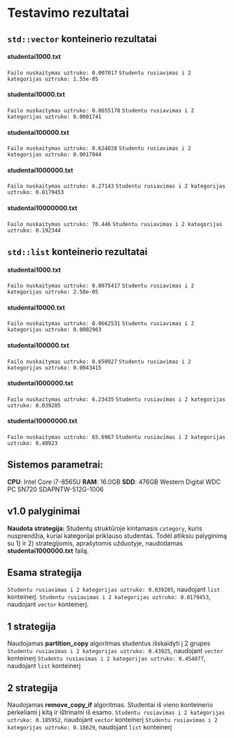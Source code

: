 # Testavimo rezultatai

## `std::vector` konteinerio rezultatai

#### **studentai1000.txt**

`Failo nuskaitymas uztruko: 0.007017`
`Studentu rusiavimas i 2 kategorijas uztruko: 1.55e-05`

#### **studentai10000.txt**

`Failo nuskaitymas uztruko: 0.0655178`
`Studentu rusiavimas i 2 kategorijas uztruko: 0.0001741`

#### **studentai100000.txt**

`Failo nuskaitymas uztruko: 0.624028`
`Studentu rusiavimas i 2 kategorijas uztruko: 0.0017944`

#### **studentai1000000.txt**

`Failo nuskaitymas uztruko: 6.27143`
`Studentu rusiavimas i 2 kategorijas uztruko: 0.0179453`

#### **studentai10000000.txt**

`Failo nuskaitymas uztruko: 70.446`
`Studentu rusiavimas i 2 kategorijas uztruko: 0.192344`

## `std::list` konteinerio rezultatai

#### **studentai1000.txt**

`Failo nuskaitymas uztruko: 0.0075417`
`Studentu rusiavimas i 2 kategorijas uztruko: 2.58e-05`

#### **studentai10000.txt**

`Failo nuskaitymas uztruko: 0.0662531`
`Studentu rusiavimas i 2 kategorijas uztruko: 0.0002963`

#### **studentai100000.txt**

`Failo nuskaitymas uztruko: 0.650927`
`Studentu rusiavimas i 2 kategorijas uztruko: 0.0043415`

#### **studentai1000000.txt**

`Failo nuskaitymas uztruko: 6.23435`
`Studentu rusiavimas i 2 kategorijas uztruko: 0.039285`

#### **studentai10000000.txt**

`Failo nuskaitymas uztruko: 65.6967`
`Studentu rusiavimas i 2 kategorijas uztruko: 0.40923`

## Sistemos parametrai:

**CPU**: Intel Core i7-8565U
**RAM**: 16.0GB
**SDD**: 476GB Western Digital WDC PC SN720 SDAPNTW-512G-1006

## v1.0 palyginimai

**Naudota strategija:** Studentų struktūroje kintamasis `category`, kuris nusprendžia, kuriai kategorijai priklauso studentas. Todėl atliksiu palyginimą su 1) ir 2) strategijomis, aprašytomis užduotyje, naudodamas **studentai1000000.txt** failą.

## Esama strategija

`Studentu rusiavimas i 2 kategorijas uztruko: 0.039285`, naudojant `list` konteinerį.
`Studentu rusiavimas i 2 kategorijas uztruko: 0.0179453`, naudojant `vector` konteinerį.

## 1 strategija

Naudojamas **partition_copy** algoritmas studentus išskaidyti į 2 grupes
`Studentu rusiavimas i 2 kategorijas uztruko: 0.43925`, naudojant `vector` konteinerį
`Studentu rusiavimas i 2 kategorijas uztruko: 0.454077`, naudojant `list` konteinerį

## 2 strategija

Naudojamas **remove_copy_if** algoritmas. Studentai iš vieno konteinerio perkeliami į kitą ir ištrinami iš esamo.
`Studentu rusiavimas i 2 kategorijas uztruko: 0.185952`, naudojant `vector` konteinerį
`Studentu rusiavimas i 2 kategorijas uztruko: 0.18629`, naudojant `list` konteinerį
